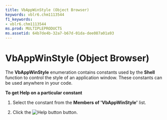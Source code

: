 ```yaml
---
title: VbAppWinStyle (Object Browser)
keywords: vblr6.chm1113544
f1_keywords:
- vblr6.chm1113544
ms.prod: MULTIPLEPRODUCTS
ms.assetid: 64b7de4b-32a7-b67d-01da-dee087a01a93
---
```



# VbAppWinStyle (Object Browser)

The  **VbAppWinStyle** enumeration contains constants used by the **Shell** function to control the style of an application window. These constants can be used anywhere in your code.

 **To get Help on a particular constant**




1. Select the constant from the  **Members of 'VbAppWinStyle'** list.
    
2. Click the 
![Help button](images/but_help_ZA01201583.gif) button.
    


